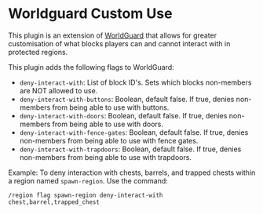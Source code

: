 # Worldguard Custom Use

This plugin is an extension of [WorldGuard](https://dev.bukkit.org/projects/worldguard) that allows for greater customisation of what blocks players can and cannot interact with in protected regions.

This plugin adds the following flags to WorldGuard:

* `deny-interact-with`: List of block ID's. Sets which blocks non-members are NOT allowed to use.
* `deny-interact-with-buttons`: Boolean, default false. If true, denies non-members from being able to use with buttons.
* `deny-interact-with-doors`: Boolean, default false. If true, denies non-members from being able to use with doors.
* `deny-interact-with-fence-gates`: Boolean, default false. If true, denies non-members from being able to use with fence gates.
* `deny-interact-with-trapdoors`: Boolean, default false. If true, denies non-members from being able to use with trapdoors.

Example: To deny interaction with chests, barrels, and trapped chests within a region named `spawn-region`. Use the command:
```
/region flag spawn-region deny-interact-with chest,barrel,trapped_chest
```


